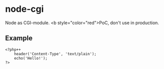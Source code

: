 # node-cgi

   Node as CGI-module. <b style="color="red">PoC, don't use in production.</b>

## Example

```php++
<?php++
    header('Content-Type', 'text/plain');
    echo('Hello!');
?>
